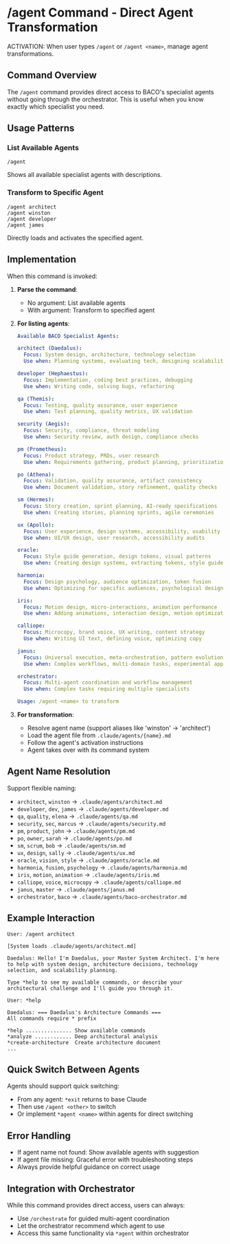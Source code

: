 # /agent Command - Direct Agent Transformation

ACTIVATION: When user types `/agent` or `/agent <name>`, manage agent transformations.

## Command Overview

The `/agent` command provides direct access to BACO's specialist agents without going through the orchestrator. This is useful when you know exactly which specialist you need.

## Usage Patterns

### List Available Agents
```
/agent
```
Shows all available specialist agents with descriptions.

### Transform to Specific Agent
```
/agent architect
/agent winston
/agent developer
/agent james
```
Directly loads and activates the specified agent.

## Implementation

When this command is invoked:

1. **Parse the command**:
   - No argument: List available agents
   - With argument: Transform to specified agent

2. **For listing agents**:
   ```yaml
   Available BACO Specialist Agents:
   
   architect (Daedalus):
     Focus: System design, architecture, technology selection
     Use when: Planning systems, evaluating tech, designing scalability
   
   developer (Hephaestus):
     Focus: Implementation, coding best practices, debugging
     Use when: Writing code, solving bugs, refactoring
   
   qa (Themis):
     Focus: Testing, quality assurance, user experience
     Use when: Test planning, quality metrics, UX validation
   
   security (Aegis):
     Focus: Security, compliance, threat modeling
     Use when: Security review, auth design, compliance checks
   
   pm (Prometheus):
     Focus: Product strategy, PRDs, user research
     Use when: Requirements gathering, product planning, prioritization
   
   po (Athena):
     Focus: Validation, quality assurance, artifact consistency
     Use when: Document validation, story refinement, quality checks
   
   sm (Hermes):
     Focus: Story creation, sprint planning, AI-ready specifications
     Use when: Creating stories, planning sprints, agile ceremonies
   
   ux (Apollo):
     Focus: User experience, design systems, accessibility, usability
     Use when: UI/UX design, user research, accessibility audits
   
   oracle:
     Focus: Style guide generation, design tokens, visual patterns
     Use when: Creating design systems, extracting tokens, style guides
   
   harmonia:
     Focus: Design psychology, audience optimization, token fusion
     Use when: Optimizing for specific audiences, psychological design
   
   iris:
     Focus: Motion design, micro-interactions, animation performance
     Use when: Adding animations, interaction design, motion optimization
   
   calliope:
     Focus: Microcopy, brand voice, UX writing, content strategy
     Use when: Writing UI text, defining voice, optimizing copy
   
   janus:
     Focus: Universal execution, meta-orchestration, pattern evolution
     Use when: Complex workflows, multi-domain tasks, experimental approaches
   
   orchestrator:
     Focus: Multi-agent coordination and workflow management
     Use when: Complex tasks requiring multiple specialists
   
   Usage: /agent <name> to transform
   ```

3. **For transformation**:
   - Resolve agent name (support aliases like 'winston' → 'architect')
   - Load the agent file from `.claude/agents/{name}.md`
   - Follow the agent's activation instructions
   - Agent takes over with its command system

## Agent Name Resolution

Support flexible naming:
- `architect`, `winston` → `.claude/agents/architect.md`
- `developer`, `dev`, `james` → `.claude/agents/developer.md`
- `qa`, `quality`, `elena` → `.claude/agents/qa.md`
- `security`, `sec`, `marcus` → `.claude/agents/security.md`
- `pm`, `product`, `john` → `.claude/agents/pm.md`
- `po`, `owner`, `sarah` → `.claude/agents/po.md`
- `sm`, `scrum`, `bob` → `.claude/agents/sm.md`
- `ux`, `design`, `sally` → `.claude/agents/ux.md`
- `oracle`, `vision`, `style` → `.claude/agents/oracle.md`
- `harmonia`, `fusion`, `psychology` → `.claude/agents/harmonia.md`
- `iris`, `motion`, `animation` → `.claude/agents/iris.md`
- `calliope`, `voice`, `microcopy` → `.claude/agents/calliope.md`
- `janus`, `master` → `.claude/agents/janus.md`
- `orchestrator`, `baco` → `.claude/agents/baco-orchestrator.md`

## Example Interaction

```
User: /agent architect

[System loads .claude/agents/architect.md]

Daedalus: Hello! I'm Daedalus, your Master System Architect. I'm here to help with system design, architecture decisions, technology selection, and scalability planning.

Type *help to see my available commands, or describe your architectural challenge and I'll guide you through it.

User: *help

Daedalus: === Daedalus's Architecture Commands ===
All commands require * prefix

*help ............... Show available commands
*analyze ............ Deep architectural analysis
*create-architecture  Create architecture document
...
```

## Quick Switch Between Agents

Agents should support quick switching:
- From any agent: `*exit` returns to base Claude
- Then use `/agent <other>` to switch
- Or implement `*agent <name>` within agents for direct switching

## Error Handling

- If agent name not found: Show available agents with suggestion
- If agent file missing: Graceful error with troubleshooting steps
- Always provide helpful guidance on correct usage

## Integration with Orchestrator

While this command provides direct access, users can always:
- Use `/orchestrate` for guided multi-agent coordination
- Let the orchestrator recommend which agent to use
- Access this same functionality via `*agent` within orchestrator